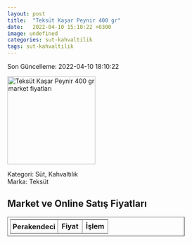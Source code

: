 ```yaml
---
layout: post
title:  "Teksüt Kaşar Peynir 400 gr"
date:   2022-04-10 15:10:22 +0300
image: undefined
categories: sut-kahvaltilik
tags: sut-kahvaltilik
---
```


Son Güncelleme: 2022-04-10 18:10:22

<img src="undefined" width="200" alt="Teksüt Kaşar Peynir 400 gr market fiyatları" />

Kategori: Süt, Kahvaltılık
<br />
Marka: Teksüt

<h2>Market ve Online Satış Fiyatları</h2>

<table border="1" style="padding: 5px;width:80%;">
  <tr>
    <td style="padding: 5px;"><strong>Perakendeci</strong></td>
    <td><strong>Fiyat</strong></td>
    <td><strong>İşlem</strong></td>
  </tr>
  
</table>
